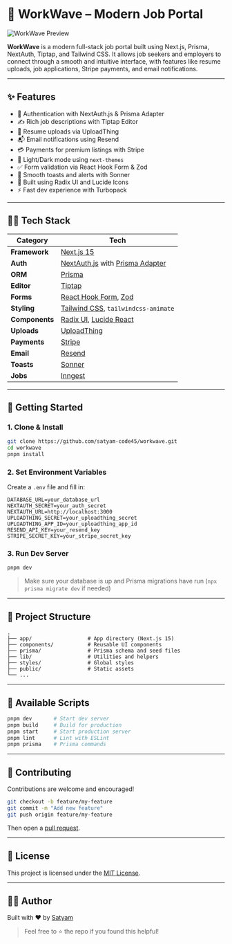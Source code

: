 # 🌊 WorkWave – Modern Job Portal

![WorkWave Preview](https://workwave-phi.vercel.app/og-image.png)

**WorkWave** is a modern full-stack job portal built using Next.js, Prisma, NextAuth, Tiptap, and Tailwind CSS. It allows job seekers and employers to connect through a smooth and intuitive interface, with features like resume uploads, job applications, Stripe payments, and email notifications.

---

## ✨ Features

- 🔐 Authentication with NextAuth.js & Prisma Adapter  
- ✍️ Rich job descriptions with Tiptap Editor  
- 📄 Resume uploads via UploadThing  
- 📬 Email notifications using Resend  
- 💳 Payments for premium listings with Stripe  
- 🎨 Light/Dark mode using `next-themes`  
- ✅ Form validation via React Hook Form & Zod  
- 🔔 Smooth toasts and alerts with Sonner  
- 🧱 Built using Radix UI and Lucide Icons  
- ⚡ Fast dev experience with Turbopack  

---

## 🧑‍💻 Tech Stack

| Category           | Tech                                                                 |
|--------------------|----------------------------------------------------------------------|
| **Framework**      | [Next.js 15](https://nextjs.org/)                                    |
| **Auth**           | [NextAuth.js](https://next-auth.js.org/) with [Prisma Adapter](https://authjs.dev/reference/adapter/prisma) |
| **ORM**            | [Prisma](https://www.prisma.io/)                                     |
| **Editor**         | [Tiptap](https://tiptap.dev/)                                        |
| **Forms**          | [React Hook Form](https://react-hook-form.com/), [Zod](https://zod.dev/) |
| **Styling**        | [Tailwind CSS](https://tailwindcss.com/), `tailwindcss-animate`      |
| **Components**     | [Radix UI](https://www.radix-ui.com/), [Lucide React](https://lucide.dev/) |
| **Uploads**        | [UploadThing](https://uploadthing.com/)                              |
| **Payments**       | [Stripe](https://stripe.com/)                                        |
| **Email**          | [Resend](https://resend.com/)                                        |
| **Toasts**         | [Sonner](https://sonner.emilkowal.dev/)                              |
| **Jobs**           | [Inngest](https://www.inngest.com/)                                  |

---

## 🚀 Getting Started

### 1. Clone & Install

```bash
git clone https://github.com/satyam-code45/workwave.git
cd workwave
pnpm install
```

### 2. Set Environment Variables

Create a `.env` file and fill in:

```env
DATABASE_URL=your_database_url
NEXTAUTH_SECRET=your_auth_secret
NEXTAUTH_URL=http://localhost:3000
UPLOADTHING_SECRET=your_uploadthing_secret
UPLOADTHING_APP_ID=your_uploadthing_app_id
RESEND_API_KEY=your_resend_key
STRIPE_SECRET_KEY=your_stripe_secret_key
```

### 3. Run Dev Server

```bash
pnpm dev
```

> Make sure your database is up and Prisma migrations have run (`npx prisma migrate dev` if needed)

---

## 📂 Project Structure

```
.
├── app/                  # App directory (Next.js 15)
├── components/           # Reusable UI components
├── prisma/               # Prisma schema and seed files
├── lib/                  # Utilities and helpers
├── styles/               # Global styles
├── public/               # Static assets
└── ...
```

---

## 📜 Available Scripts

```bash
pnpm dev       # Start dev server
pnpm build     # Build for production
pnpm start     # Start production server
pnpm lint      # Lint with ESLint
pnpm prisma    # Prisma commands
```

---

## 🤝 Contributing

Contributions are welcome and encouraged!

```bash
git checkout -b feature/my-feature
git commit -m "Add new feature"
git push origin feature/my-feature
```

Then open a [pull request](https://github.com/satyam-code45/workwave/pulls).

---

## 📄 License

This project is licensed under the [MIT License](LICENSE).

---

## 🙋‍♂️ Author

Built with ❤️ by [Satyam](https://github.com/satyam-code45)

> Feel free to ⭐ the repo if you found this helpful!